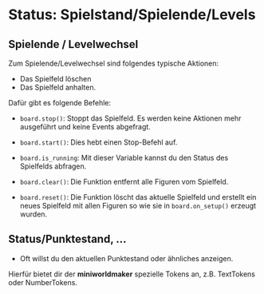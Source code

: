 Status: Spielstand/Spielende/Levels
=====

## Spielende / Levelwechsel

Zum Spielende/Levelwechsel sind folgendes typische Aktionen:

  * Das Spielfeld löschen
  * Das Spielfeld anhalten.

Dafür gibt es folgende Befehle:

  * `board.stop()`: Stoppt das Spielfeld. Es werden keine Aktionen mehr ausgeführt und keine Events abgefragt.
  
  * `board.start()`: Dies hebt einen Stop-Befehl auf.
  
  * `board.is_running`:  Mit dieser Variable kannst du den Status des Spielfelds abfragen.
  
  * `board.clear()`: Die Funktion entfernt alle Figuren vom Spielfeld.
  
  * `board.reset()`: Die Funktion löscht das aktuelle Spielfeld und erstellt ein neues Spielfeld mit allen Figuren so wie sie in `board.on_setup()` erzeugt wurden.


## Status/Punktestand, ...

  * Oft willst du den aktuellen Punktestand oder ähnliches anzeigen.

  Hierfür bietet dir der **miniworldmaker** spezielle Tokens an, z.B. TextTokens oder NumberTokens.

  